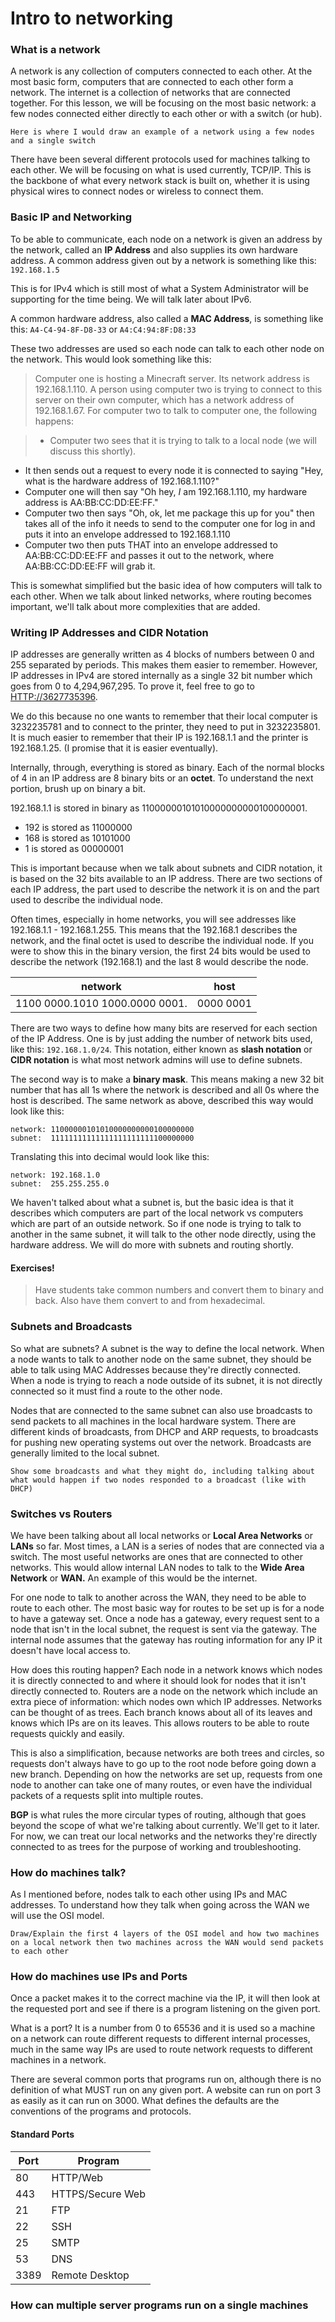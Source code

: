 # Intro to networking

### What is a network

A network is any collection of computers connected to each other. At the most basic form, computers that are connected to each other form a network. The internet is a collection of networks that are connected together. For this lesson, we will be focusing on the most basic network: a few nodes connected either directly to each other or with a switch (or hub).

```
Here is where I would draw an example of a network using a few nodes and a single switch
```

There have been several different protocols used for machines talking to each other. We will be focusing on what is used currently, TCP/IP. This is the backbone of what every network stack is built on, whether it is using physical wires to connect nodes or wireless to connect them.

### Basic IP and Networking

To be able to communicate, each node on a network is given an address by the network, called an **IP Address** and also supplies its own hardware address. A common address given out by a network is something like this: `192.168.1.5`

This is for IPv4 which is still most of what a System Administrator will be supporting for the time being. We will talk later about IPv6.

A common hardware address, also called a **MAC Address**, is something like this: `A4-C4-94-8F-D8-33` or `A4:C4:94:8F:D8:33`

These two addresses are used so each node can talk to each other node on the network. This would look something like this:

> Computer one is hosting a Minecraft server. Its network address is 192.168.1.110. A person using computer two is trying to connect to this server on their own computer, which has a network address of 192.168.1.67. For computer two to talk to computer one, the following happens:

> - Computer two sees that it is trying to talk to a local node (we will discuss this shortly).  
- It then sends out a request to every node it is connected to saying "Hey, what is the hardware address of 192.168.1.110?"
- Computer one will then say "Oh hey, *I* am 192.168.1.110, my hardware address is AA:BB:CC:DD:EE:FF."
- Computer two then says "Oh, ok, let me package this up for you" then takes all of the info it needs to send to the computer one for log in and puts it into an envelope addressed to 192.168.1.110
- Computer two then puts THAT into an envelope addressed to AA:BB:CC:DD:EE:FF and passes it out to the network, where AA:BB:CC:DD:EE:FF will grab it.

This is somewhat simplified but the basic idea of how computers will talk to each other. When we talk about linked networks, where routing becomes important, we'll talk about more complexities that are added.

### Writing IP Addresses and CIDR Notation

IP addresses are generally written as 4 blocks of numbers between 0 and 255 separated by periods. This makes them easier to remember. However, IP addresses in IPv4 are stored internally as a single 32 bit number which goes from 0 to 4,294,967,295. To prove it, feel free to go to [HTTP://3627735396](HTTP://3627735396).

We do this because no one wants to remember that their local computer is 3232235781 and to connect to the printer, they need to put in 3232235801. It is much easier to remember that their IP is 192.168.1.1 and the printer is 192.168.1.25. (I promise that it is easier eventually).

Internally, through, everything is stored as binary. Each of the normal blocks of 4 in an IP address are 8 binary bits or an **octet**. To understand the next portion, brush up on binary a bit.

192.168.1.1 is stored in binary as 11000000101010000000000100000001.

- 192 is stored as 11000000
- 168 is stored as 10101000
- 1 is stored as 00000001

This is important because when we talk about subnets and CIDR notation, it is based on the 32 bits available to an IP address. There are two sections of each IP address, the part used to describe the network it is on and the part used to describe the individual node.

Often times, especially in home networks, you will see addresses like 192.168.1.1 - 192.168.1.255. This means that the 192.168.1 describes the network, and the final octet is used to describe the individual node. If you were to show this in the binary version, the first 24 bits would be used to describe the network (192.168.1) and the last 8 would describe the node.

|network|host|
|---|---|
|1100 0000.1010 1000.0000 0001.|0000 0001|

There are two ways to define how many bits are reserved for each section of the IP Address. One is by just adding the number of network bits used, like this: `192.168.1.0/24`. This notation, either known as **slash notation** or **CIDR notation** is what most network admins will use to define subnets.

The second way is to make a **binary mask**. This means making a new 32 bit number that has all 1s where the network is described and all 0s where the host is described. The same network as above, described this way would look like this:

`network: 11000000101010000000000100000000`  
`subnet:  11111111111111111111111100000000`

Translating this into decimal would look like this:

`network: 192.168.1.0`  
`subnet:  255.255.255.0`

We haven't talked about what a subnet is, but the basic idea is that it describes which computers are part of the local network vs computers which are part of an outside network. So if one node is trying to talk to another in the same subnet, it will talk to the other node directly, using the hardware address. We will do more with subnets and routing shortly.


#### Exercises!

> Have students take common numbers and convert them to binary and back. Also have them convert to and from hexadecimal.



### Subnets and Broadcasts

So what are subnets? A subnet is the way to define the local network. When a node wants to talk to another node on the same subnet, they should be able to talk using MAC Addresses because they're directly connected. When a node is trying to reach a node outside of its subnet, it is not directly connected so it must find a route to the other node.

Nodes that are connected to the same subnet can also use broadcasts to send packets to all machines in the local hardware system. There are different kinds of broadcasts, from DHCP and ARP requests, to broadcasts for pushing new operating systems out over the network. Broadcasts are generally limited to the local subnet.

```
Show some broadcasts and what they might do, including talking about what would happen if two nodes responded to a broadcast (like with DHCP)
```


### Switches vs Routers

We have been talking about all local networks or **Local Area Networks** or **LANs** so far. Most times, a LAN is a series of nodes that are connected via a switch. The most useful networks are ones that are connected to other networks. This would allow internal LAN nodes to talk to the **Wide Area Network** or **WAN.** An example of this would be the internet.

For one node to talk to another across the WAN, they need to be able to route to each other. The most basic way for routes to be set up is for a node to have a gateway set. Once a node has a gateway, every request sent to a node that isn't in the local subnet, the request is sent via the gateway. The internal node assumes that the gateway has routing information for any IP it doesn't have local access to.

How does this routing happen? Each node in a network knows which nodes it is directly connected to and where it should look for nodes that it isn't directly connected to. Routers are a node on the network which include an extra piece of information: which nodes own which IP addresses. Networks can be thought of as trees. Each branch knows about all of its leaves and knows which IPs are on its leaves. This allows routers to be able to route requests quickly and easily.

This is also a simplification, because networks are both trees and circles, so requests don't always have to go up to the root node before going down a new branch. Depending on how the networks are set up, requests from one node to another can take one of many routes, or even have the individual packets of a requests split into multiple routes.

**BGP** is what rules the more circular types of routing, although that goes beyond the scope of what we're talking about currently. We'll get to it later. For now, we can treat our local networks and the networks they're directly connected to as trees for the purpose of working and troubleshooting.


### How do machines talk?

As I mentioned before, nodes talk to each other using IPs and MAC addresses. To understand how they talk when going across the WAN we will use the OSI model.

```
Draw/Explain the first 4 layers of the OSI model and how two machines on a local network then two machines across the WAN would send packets to each other
```

### How do machines use IPs and Ports

Once a packet makes it to the correct machine via the IP, it will then look at the requested port and see if there is a program listening on the given port.

What is a port? It is a number from 0 to 65536 and it is used so a machine on a network can route different requests to different internal processes, much in the same way IPs are used to route network requests to different machines in a network.

There are several common ports that programs run on, although there is no definition of what MUST run on any given port. A website can run on port 3 as easily as it can run on 3000. What defines the defaults are the conventions of the programs and protocols.

#### Standard Ports

| Port| Program|
|---|---|
| 80 | HTTP/Web |
| 443 | HTTPS/Secure Web |
| 21 | FTP |
| 22 | SSH |
| 25 | SMTP |
| 53 | DNS |
| 3389 | Remote Desktop |



### How can multiple server programs run on a single machines
